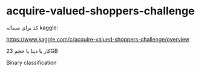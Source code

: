 # acquire-valued-shoppers-challenge
 کد برای مساله kaggle:


 https://www.kaggle.com/c/acquire-valued-shoppers-challenge/overview


 کار با دیتا با حجم 23GB


 Binary classification